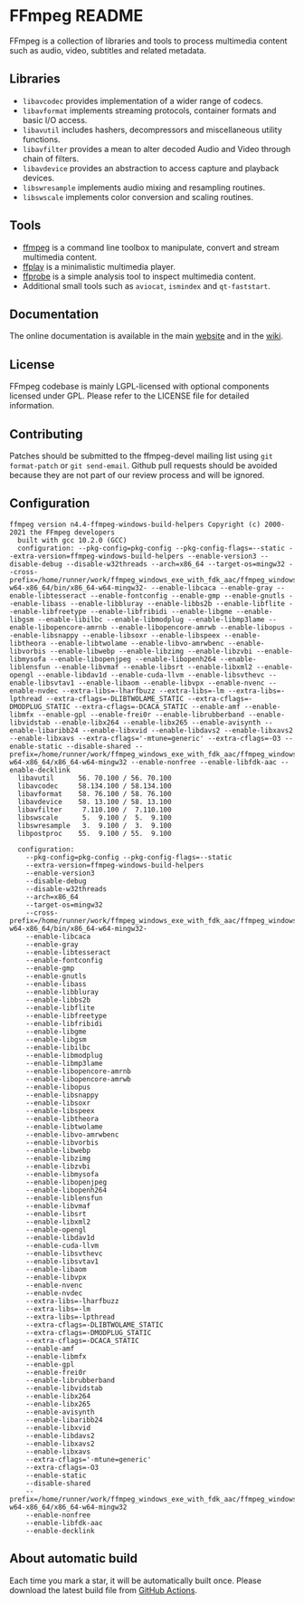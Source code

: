 FFmpeg README
=============

FFmpeg is a collection of libraries and tools to process multimedia content
such as audio, video, subtitles and related metadata.

## Libraries

* `libavcodec` provides implementation of a wider range of codecs.
* `libavformat` implements streaming protocols, container formats and basic I/O access.
* `libavutil` includes hashers, decompressors and miscellaneous utility functions.
* `libavfilter` provides a mean to alter decoded Audio and Video through chain of filters.
* `libavdevice` provides an abstraction to access capture and playback devices.
* `libswresample` implements audio mixing and resampling routines.
* `libswscale` implements color conversion and scaling routines.

## Tools

* [ffmpeg](https://ffmpeg.org/ffmpeg.html) is a command line toolbox to
  manipulate, convert and stream multimedia content.
* [ffplay](https://ffmpeg.org/ffplay.html) is a minimalistic multimedia player.
* [ffprobe](https://ffmpeg.org/ffprobe.html) is a simple analysis tool to inspect
  multimedia content.
* Additional small tools such as `aviocat`, `ismindex` and `qt-faststart`.

## Documentation

The online documentation is available in the main [website](https://ffmpeg.org)
and in the [wiki](https://trac.ffmpeg.org).

## License

FFmpeg codebase is mainly LGPL-licensed with optional components licensed under
GPL. Please refer to the LICENSE file for detailed information.

## Contributing

Patches should be submitted to the ffmpeg-devel mailing list using
`git format-patch` or `git send-email`. Github pull requests should be
avoided because they are not part of our review process and will be ignored.

## Configuration
```
ffmpeg version n4.4-ffmpeg-windows-build-helpers Copyright (c) 2000-2021 the FFmpeg developers
  built with gcc 10.2.0 (GCC)
  configuration: --pkg-config=pkg-config --pkg-config-flags=--static --extra-version=ffmpeg-windows-build-helpers --enable-version3 --disable-debug --disable-w32threads --arch=x86_64 --target-os=mingw32 --cross-prefix=/home/runner/work/ffmpeg_windows_exe_with_fdk_aac/ffmpeg_windows_exe_with_fdk_aac/sandbox/cross_compilers/mingw-w64-x86_64/bin/x86_64-w64-mingw32- --enable-libcaca --enable-gray --enable-libtesseract --enable-fontconfig --enable-gmp --enable-gnutls --enable-libass --enable-libbluray --enable-libbs2b --enable-libflite --enable-libfreetype --enable-libfribidi --enable-libgme --enable-libgsm --enable-libilbc --enable-libmodplug --enable-libmp3lame --enable-libopencore-amrnb --enable-libopencore-amrwb --enable-libopus --enable-libsnappy --enable-libsoxr --enable-libspeex --enable-libtheora --enable-libtwolame --enable-libvo-amrwbenc --enable-libvorbis --enable-libwebp --enable-libzimg --enable-libzvbi --enable-libmysofa --enable-libopenjpeg --enable-libopenh264 --enable-liblensfun --enable-libvmaf --enable-libsrt --enable-libxml2 --enable-opengl --enable-libdav1d --enable-cuda-llvm --enable-libsvthevc --enable-libsvtav1 --enable-libaom --enable-libvpx --enable-nvenc --enable-nvdec --extra-libs=-lharfbuzz --extra-libs=-lm --extra-libs=-lpthread --extra-cflags=-DLIBTWOLAME_STATIC --extra-cflags=-DMODPLUG_STATIC --extra-cflags=-DCACA_STATIC --enable-amf --enable-libmfx --enable-gpl --enable-frei0r --enable-librubberband --enable-libvidstab --enable-libx264 --enable-libx265 --enable-avisynth --enable-libaribb24 --enable-libxvid --enable-libdavs2 --enable-libxavs2 --enable-libxavs --extra-cflags='-mtune=generic' --extra-cflags=-O3 --enable-static --disable-shared --prefix=/home/runner/work/ffmpeg_windows_exe_with_fdk_aac/ffmpeg_windows_exe_with_fdk_aac/sandbox/cross_compilers/mingw-w64-x86_64/x86_64-w64-mingw32 --enable-nonfree --enable-libfdk-aac --enable-decklink
  libavutil      56. 70.100 / 56. 70.100
  libavcodec     58.134.100 / 58.134.100
  libavformat    58. 76.100 / 58. 76.100
  libavdevice    58. 13.100 / 58. 13.100
  libavfilter     7.110.100 /  7.110.100
  libswscale      5.  9.100 /  5.  9.100
  libswresample   3.  9.100 /  3.  9.100
  libpostproc    55.  9.100 / 55.  9.100

  configuration:
    --pkg-config=pkg-config --pkg-config-flags=--static
    --extra-version=ffmpeg-windows-build-helpers
    --enable-version3
    --disable-debug
    --disable-w32threads
    --arch=x86_64
    --target-os=mingw32
    --cross-prefix=/home/runner/work/ffmpeg_windows_exe_with_fdk_aac/ffmpeg_windows_exe_with_fdk_aac/sandbox/cross_compilers/mingw-w64-x86_64/bin/x86_64-w64-mingw32-
    --enable-libcaca
    --enable-gray
    --enable-libtesseract
    --enable-fontconfig
    --enable-gmp
    --enable-gnutls
    --enable-libass
    --enable-libbluray
    --enable-libbs2b
    --enable-libflite
    --enable-libfreetype
    --enable-libfribidi
    --enable-libgme
    --enable-libgsm
    --enable-libilbc
    --enable-libmodplug
    --enable-libmp3lame
    --enable-libopencore-amrnb
    --enable-libopencore-amrwb
    --enable-libopus
    --enable-libsnappy
    --enable-libsoxr
    --enable-libspeex
    --enable-libtheora
    --enable-libtwolame
    --enable-libvo-amrwbenc
    --enable-libvorbis
    --enable-libwebp
    --enable-libzimg
    --enable-libzvbi
    --enable-libmysofa
    --enable-libopenjpeg
    --enable-libopenh264
    --enable-liblensfun
    --enable-libvmaf
    --enable-libsrt
    --enable-libxml2
    --enable-opengl
    --enable-libdav1d
    --enable-cuda-llvm
    --enable-libsvthevc
    --enable-libsvtav1
    --enable-libaom
    --enable-libvpx
    --enable-nvenc
    --enable-nvdec
    --extra-libs=-lharfbuzz
    --extra-libs=-lm
    --extra-libs=-lpthread
    --extra-cflags=-DLIBTWOLAME_STATIC
    --extra-cflags=-DMODPLUG_STATIC
    --extra-cflags=-DCACA_STATIC
    --enable-amf
    --enable-libmfx
    --enable-gpl
    --enable-frei0r
    --enable-librubberband
    --enable-libvidstab
    --enable-libx264
    --enable-libx265
    --enable-avisynth
    --enable-libaribb24
    --enable-libxvid
    --enable-libdavs2
    --enable-libxavs2
    --enable-libxavs
    --extra-cflags='-mtune=generic'
    --extra-cflags=-O3
    --enable-static
    --disable-shared
    --prefix=/home/runner/work/ffmpeg_windows_exe_with_fdk_aac/ffmpeg_windows_exe_with_fdk_aac/sandbox/cross_compilers/mingw-w64-x86_64/x86_64-w64-mingw32
    --enable-nonfree
    --enable-libfdk-aac
    --enable-decklink
```

## About automatic build

Each time you mark a star, it will be automatically built once. Please download the latest build file from [GitHub Actions](https://github.com/marierose147/ffmpeg_windows_exe_with_fdk_aac/actions).

